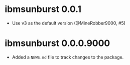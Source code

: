 # ibmsunburst 0.0.1

* Use v3 as the default version (@MineRobber9000, #5)

# ibmsunburst 0.0.0.9000

* Added a `NEWS.md` file to track changes to the package.



